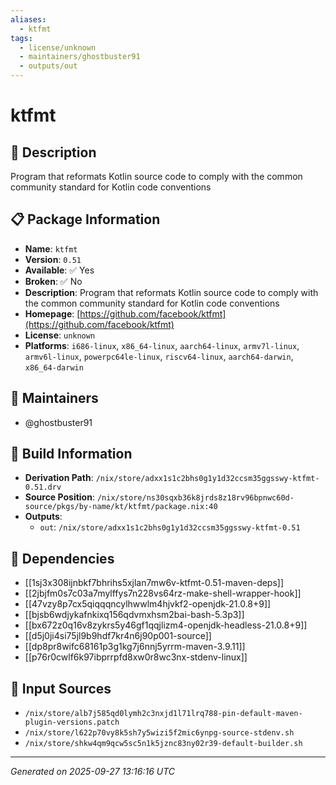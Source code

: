 ```yaml
---
aliases:
  - ktfmt
tags:
  - license/unknown
  - maintainers/ghostbuster91
  - outputs/out
---
```


# ktfmt

## 📝 Description

Program that reformats Kotlin source code to comply with the common community standard for Kotlin code conventions

## 📋 Package Information

- **Name**: `ktfmt`
- **Version**: `0.51`
- **Available**: ✅ Yes
- **Broken**: ✅ No
- **Description**: Program that reformats Kotlin source code to comply with the common community standard for Kotlin code conventions
- **Homepage**: [https://github.com/facebook/ktfmt](https://github.com/facebook/ktfmt)
- **License**: `unknown`
- **Platforms**: `i686-linux`, `x86_64-linux`, `aarch64-linux`, `armv7l-linux`, `armv6l-linux`, `powerpc64le-linux`, `riscv64-linux`, `aarch64-darwin`, `x86_64-darwin`
## 👥 Maintainers

- @ghostbuster91


## 🔧 Build Information

- **Derivation Path**: `/nix/store/adxx1s1c2bhs0g1y1d32ccsm35ggsswy-ktfmt-0.51.drv`
- **Source Position**: `/nix/store/ns30sqxb36k8jrds8z18rv96bpnwc60d-source/pkgs/by-name/kt/ktfmt/package.nix:40`
- **Outputs**:
  - `out`:  `/nix/store/adxx1s1c2bhs0g1y1d32ccsm35ggsswy-ktfmt-0.51`

## 🔗 Dependencies

- [[1sj3x308ijnbkf7bhrihs5xjlan7mw6v-ktfmt-0.51-maven-deps]]
- [[2jbjfm0s7c03a7mylffys7n228vs64rz-make-shell-wrapper-hook]]
- [[47vzy8p7cx5qiqqqncylhwwlm4hjvkf2-openjdk-21.0.8+9]]
- [[bjsb6wdjykafnkixq156qdvmxhsm2bai-bash-5.3p3]]
- [[bx672z0q16v8zykrs5y46gf1qqjlizm4-openjdk-headless-21.0.8+9]]
- [[d5j0ji4si75jl9b9hdf7kr4n6j90p001-source]]
- [[dp8pr8wifc68161p3g1kg7j6nnj5yrrm-maven-3.9.11]]
- [[p76r0cwlf6k97ibprrpfd8xw0r8wc3nx-stdenv-linux]]

## 📁 Input Sources

- `/nix/store/alb7j585qd0lymh2c3nxjd1l71lrq788-pin-default-maven-plugin-versions.patch`
- `/nix/store/l622p70vy8k5sh7y5wizi5f2mic6ynpg-source-stdenv.sh`
- `/nix/store/shkw4qm9qcw5sc5n1k5jznc83ny02r39-default-builder.sh`

---
*Generated on 2025-09-27 13:16:16 UTC*
